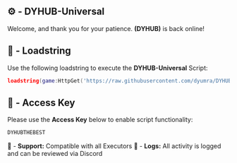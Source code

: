 ## ⚙️ - DYHUB-Universal

Welcome, and thank you for your patience.
**(DYHUB)** is back online!

## 📌 - Loadstring

Use the following loadstring to execute the  **DYHUB-Universal** Script:
```lua
loadstring(game:HttpGet('https://raw.githubusercontent.com/dyumra/DYHUB-Universal-Game/refs/heads/main/Key1%2B1.lua'))()
```

## 🔑 - Access Key

Please use the **Access Key** below to enable script functionality:
```css
DYHUBTHEBEST
```


🔔 - **Support:** Compatible with all Executors
📂 - **Logs:** All activity is logged and can be reviewed via Discord
